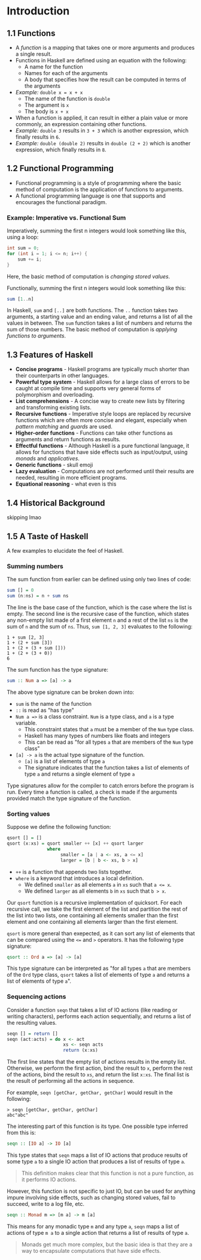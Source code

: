 # Introduction

## 1.1 Functions
- A *function* is a mapping that takes one or more arguments and produces a single result.
- Functions in Haskell are defined using an equation with the following:
    - A name for the function
    - Names for each of the arguments
    - A body that specifies how the result can be computed in terms of the arguments
- *Example:* `double x = x + x`
    - The name of the function is `double`
    - The argument is `x`
    - The body is `x + x`
- When a function is applied, it can result in either a plain value or more commonly, an expression containing other functions.
- *Example:* `double 3` results in `3 + 3` which is another expression, which finally results in `6`.
- *Example:* `double (double 2)` results in `double (2 + 2)` which is another expression, which finally results in `8`.

## 1.2 Functional Programming
- Functional programming is a style of programming where the basic method of computation is the application of functions to arguments.
- A functional programming language is one that supports and encourages the functional paradigm.

### Example: Imperative vs. Functional Sum
Imperatively, summing the first n integers would look something like this, using a loop:
```java
int sum = 0;
for (int i = 1; i <= n; i++) {
    sum += i;
}
```
Here, the basic method of computation is *changing stored values*.

Functionally, summing the first n integers would look something like this:
```haskell
sum [1..n]
```
In Haskell, `sum` and `[..]` are both functions. 
The `..` function takes two arguments, a starting value and an ending value, and returns a list of all the values in between.
The `sum` function takes a list of numbers and returns the sum of those numbers.
The basic method of computation is *applying functions to arguments*.

## 1.3 Features of Haskell
- **Concise programs** - Haskell programs are typically much shorter than their counterparts in other languages.
- **Powerful type system** - Haskell allows for a large class of errors to be caught at compile time and supports very general forms of polymorphism and overloading.
- **List comprehensions** - A concise way to create new lists by filtering and transforming existing lists.
- **Recursive functions** - Imperative style loops are replaced by recursive functions which are often more concise and elegant, especially when *pattern matching* and *guards* are used.
- **Higher-order functions** - Functions can take other functions as arguments and return functions as results.
- **Effectful functions** - Although Haskell is a pure functional language, it allows for functions that have side effects such as input/output, using *monads* and *applicatives*.
- **Generic functions** - skull emoji
- **Lazy evaluation** - Computations are not performed until their results are needed, resulting in more efficient programs.
- **Equational reasoning** - what even is this

## 1.4 Historical Background
skipping lmao

## 1.5 A Taste of Haskell
A few examples to elucidate the feel of Haskell.

### Summing numbers
The sum function from earlier can be defined using only two lines of code:
```haskell
sum [] = 0
sum (n:ns) = n + sum ns
```
The line is the base case of the function, which is the case where the list is empty.
The second line is the recursive case of the function, which states any non-empty list made of a first element `n` and a rest of the list `ns` is the sum of `n` and the sum of `ns`.
Thus, `sum [1, 2, 3]` evaluates to the following:
```
1 + sum [2, 3]
1 + (2 + sum [3])
1 + (2 + (3 + sum []))
1 + (2 + (3 + 0))
6
```
The sum function has the type signature:
```haskell
sum :: Num a => [a] -> a
```
The above type signature can be broken down into:
- `sum` is the name of the function
- `::` is read as "has type"
- `Num a =>` is a class constraint. `Num` is a type class, and `a` is a type variable. 
    - This constraint states that `a` must be a member of the `Num` type class. 
    - Haskell has many types of numbers like floats and integers
    - This can be read as "for all types `a` that are members of the `Num` type class"
- `[a] -> a` is the actual type signature of the function. 
    - `[a]` is a list of elements of type `a`
    - The signature indicates that the function takes a list of elements of type `a` and returns a single element of type `a`

Type signatures allow for the compiler to catch errors before the program is run.
Every time a function is called, a check is made if the arguments provided match the type signature of the function.

### Sorting values
Suppose we define the following function:
```haskell
qsort [] = []
qsort (x:xs) = qsort smaller ++ [x] ++ qsort larger
               where
                    smaller = [a | a <- xs, a <= x]
                    larger = [b | b <- xs, b > x]
```
- `++` is a function that appends two lists together.
- `where` is a keyword that introduces a local definition.
    - We defined `smaller` as all elements `a` in `xs` such that `a <= x`.
    - We defined `larger` as all elements `b` in `xs` such that `b > x`.

Our `qsort` function is a recursive implementation of quicksort.
For each recursive call, we take the first element of the list and partition the rest of the list into two lists, one containing all elements smaller than the first element and one containing all elements larger than the first element.


`qsort` is more general than exepected, as it can sort any list of elements that can be compared using the `<=` and `>` operators.
It has the following type signature:
```haskell
qsort :: Ord a => [a] -> [a]
```
This type signature can be interpreted as "for all types `a` that are members of the `Ord` type class, `qsort` takes a list of elements of type `a` and returns a list of elements of type `a`".

### Sequencing actions
Consider a function `seqn` that takes a list of IO actions (like reading or writing characters), performs each action sequentially, and returns a list of the resulting values.
```haskell
seqn [] = return []
seqn (act:acts) = do x <- act
                     xs <- seqn acts
                     return (x:xs)
```
The first line states that the empty list of actions results in the empty list.
Otherwise, we perform the first action, bind the result to `x`, perform the rest of the actions, bind the result to `xs`, and return the list `x:xs`. The final list is the result of performing all the actions in sequence.

For example, `seqn [getChar, getChar, getChar]` would result in the following:
```
> seqn [getChar, getChar, getChar]
abc"abc"
```

The interesting part of this function is its type. One possible type inferred from this is:
```haskell
seqn :: [IO a] -> IO [a]
```
This type states that `seqn` maps a list of IO actions that produce results of some type `a` to a single IO action that produces a list of results of type `a`.
> This definition makes clear that this function is not a pure function, as it performs IO actions.

However, this function is not specific to just IO, but can be used for anything impure involving side effects, such as changing stored values, fail to succeed, write to a log file, etc.
```haskell
seqn :: Monad m => [m a] -> m [a]
```
This means for any monadic type `m` and any type `a`, `seqn` maps a list of actions of type `m a` to a single action that returns a list of results of type `a`.
> Monads get much more complex, but the basic idea is that they are a way to encapsulate computations that have side effects.
